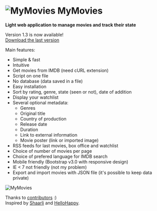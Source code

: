 # ![MyMovies](https://raw.githubusercontent.com/Devenet/MyMovies/master/assets/icon/favicon.png) MyMovies

__Light web application to manage movies and track their state__  



Version 1.3 is now available!  
[Download the last version](https://github.com/Devenet/MyMovies/releases)


Main features:
- Simple & fast
- Intuitive
- Get movies from IMDB (need cURL extension)
- Script on one file
- No database (data saved in a file)
- Easy installation
- Sort by rating, genre, state (seen or not), date of addition
- Display your watchlist
- Several optional metadata:
  - Genres
  - Original title
  - Country of production
  - Release date
  - Duration
  - Link to external information
  - Movie poster (link or imported image)
- RSS feeds for last movies, box office and watchlist
- Choice of number of movies per page
- Choice of prefered language for IMDB search
- Mobile friendly (Bootstrap v3.0 with responsive design)
- IE < 7 not friendly (not my problem)
- Export and import movies with JSON file (it's possible to keep data private)

![MyMovies](https://raw.github.com/Devenet/MyMovies/master/MyMovies.jpg)



Thanks to [contributors](https://github.com/Devenet/MyMovies/graphs/contributors) :)  
Inspired by [Shaarli](https://github.com/sebsauvage/Shaarli) and [HelloHappy](http://reading.chad.is).
